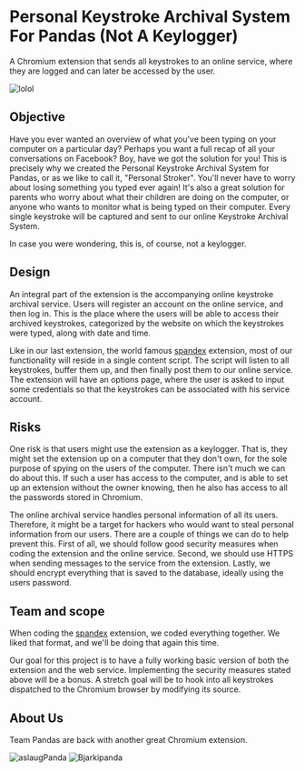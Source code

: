 # Personal Keystroke Archival System For Pandas (Not A Keylogger)
A Chromium extension that sends all keystrokes to an online service, where they are logged and can later be accessed by the user.

<img src="http://i.imgur.com/lmBMJmy.png" alt="lolol" />

## Objective
Have you ever wanted an overview of what you've been typing on your computer on a particular day? Perhaps you want a full recap of all your conversations on Facebook? Boy, have we got the solution for you! This is precisely why we created the Personal Keystroke Archival System for Pandas, or as we like to call it, "Personal Stroker". You'll never have to worry about losing something you typed ever again! It's also a great solution for parents who worry about what their children are doing on the computer, or anyone who wants to monitor what is being typed on their computer. Every single keystroke will be captured and sent to our online Keystroke Archival System.

In case you were wondering, this is, of course, not a keylogger.

## Design
An integral part of the extension is the accompanying online keystroke archival service. Users will register an account on the online service, and then log in. This is the place where the users will be able to access their archived keystrokes, categorized by the website on which the keystrokes were typed, along with date and time.

Like in our last extension, the world famous [spandex](https://github.com/aslaugsollilja/spandex) extension, most of our functionality will reside in a single content script. The script will listen to all keystrokes, buffer them up, and then finally post them to our online service. The extension will have an options page, where the user is asked to input some credentials so that the keystrokes can be associated with his service account.

## Risks
One risk is that users might use the extension as a keylogger. That is, they might set the extension up on a computer that they don't own, for the sole purpose of spying on the users of the computer. There isn't much we can do about this. If such a user has access to the computer, and is able to set up an extension without the owner knowing, then he also has access to all the passwords stored in Chromium.

The online archival service handles personal information of all its users. Therefore, it might be a target for hackers who would want to steal personal information from our users. There are a couple of things we can do to help prevent this. First of all, we should follow good security measures when coding the extension and the online service. Second, we should use HTTPS when sending messages to the service from the extension. Lastly, we should encrypt everything that is saved to the database, ideally using the users password.

## Team and scope
When coding the [spandex](https://github.com/aslaugsollilja/spandex) extension, we coded everything together. We liked that format, and we'll be doing that again this time.

Our goal for this project is to have a fully working basic version of both the extension and the web service. Implementing the security measures stated above will be a bonus. A stretch goal will be to hook into all keystrokes dispatched to the Chromium browser by modifying its source.

## About Us
Team Pandas are back with another great Chromium extension.

<img src="http://i.imgur.com/d9a3UmD.jpg" alt="aslaugPanda" />
<img src="http://i.imgur.com/XRYTDVr.png" alt="Bjarkipanda" />
